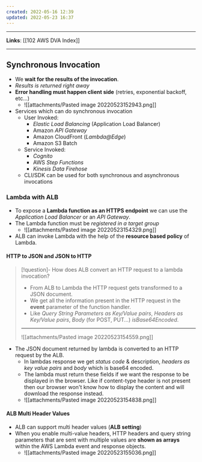 ```yaml
---
created: 2022-05-16 12:39
updated: 2022-05-23 16:37
---
```

---
**Links**: [[102 AWS DVA Index]]

---
## Synchronous Invocation
- We **wait for the results of the invocation**.
- *Results is returned right away*
- **Error handling must happen client side** (retries, exponential backoff, etc...)
	- ![[attachments/Pasted image 20220523152943.png]]
- Services which can do synchronous invocation
	- User Invoked:
		- *Elastic Load Balancing* (Application Load Balancer)
		- Amazon *API Gateway*
		- Amazon CloudFront (*Lambda@Edge*)
		- Amazon S3 Batch
	- Service Invoked:
		- *Cognito*
		- AWS *Step Functions*
		- *Kinesis Data Firehose*
	- CLI/SDK can be used for both synchronous and asynchronous invocations

### Lambda with ALB
- To expose a **Lambda function as an HTTPS endpoint** we can use the *Application Load Balancer* or an *API Gateway*.
- The Lambda function must be *registered in a target group*
	- ![[attachments/Pasted image 20220523154329.png]]
- ALB can invoke Lambda with the help of the **resource based policy** of Lambda.

#### HTTP to JSON and JSON to HTTP
> [!question]- How does ALB convert an HTTP request to a lambda invocation?
> - From ALB to Lambda the HTTP request gets transformed to a JSON document.
> - We get all the information present in the HTTP request in the **event** parameter of the function handler. 
> - Like *Query String Parameters as Key/Value pairs*, *Headers as Key/Value pairs*, *Body* (for POST, PUT...) *isBase64Encoded*.
> ---
> ![[attachments/Pasted image 20220523154559.png]]

- The JSON document returned by lambda is converted to an HTTP request by the ALB. 
	- In lambdas response we get *status code* & description, *headers as key value pairs* and *body* which is base64 encoded.
	- The lambda must return these fields if we want the response to be displayed in the browser. Like if content-type header is not present then our browser won't know how to display the content and will download the response instead.
	- ![[attachments/Pasted image 20220523154838.png]]

#### ALB Multi Header Values
- ALB can support multi header values (**ALB setting**)
- When you enable multi-value headers, HTTP headers and query string parameters that are sent with multiple values are **shown as arrays** within the AWS Lambda event and response objects.
	- ![[attachments/Pasted image 20220523155036.png]]
